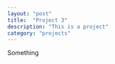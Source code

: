 ```yaml
---
layout: "post"
title:  "Project 3"
description: "This is a project"
category: "projects"
---
```


Something